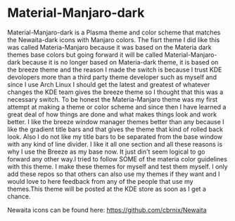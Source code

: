 # Material-Manjaro-dark
Material-Manjaro-dark is a Plasma theme and color scheme that matches the Newaita-dark icons with Manjaro colors.
The fisrt theme I did like this was called Materia-Manjaro because it was based on the Materia dark themes base colors but going forward it will be called Material-Manjaro-dark because it is no longer based on Materia-dark theme, it is based on the breeze theme and the reason I made the switch is because I trust KDE devolopers more than a third party theme developer such as myself and since I use Arch Linux I should get the latest and greatest of whatever changes the KDE team gives the breeze theme so I thought that this was a necessary switch. To be honest the Materia-Manjaro theme was my first attempt at making a theme or color scheme and since then I have learned a great deal of how things are done and what makes things look and work better. I like the breeze window manager themes better than any because I like the gradient title bars and that gives the theme that kind of rolled back look. Also I do not like my title bars to be separated from the base window with any kind of line divider. I like it all one section and all these reasons is why I use the Breeze as my base now. It just din't seem logical to go forward any other way.I tried to follow SOME of the materia color guidelines with this theme. I make these themes for myself and test them myself. I only add these repos so that others can also use my themes if they want and I would love to here feedback from any of the people that use my themes.This theme will be posted at the KDE store as soon as I get a chance.

Newaita icons can be found here:
https://github.com/cbrnix/Newaita

